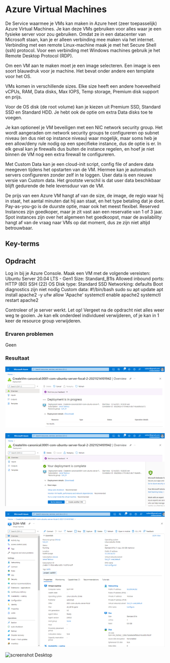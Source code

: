 # Azure Virtual Machines

De Service waarmee je VMs kan maken in Azure heet (zeer toepasselijk) Azure Virtual Machines. Je kan deze VMs gebruiken voor alles waar je een fysieke server voor zou gebruiken. Omdat ze in een datacenter van Microsoft staan, kan je er alleen verbinding mee maken via het internet. Verbinding met een remote Linux-machine maak je met het Secure Shell (ssh) protocol. Voor een verbinding met Windows machines gebruik je het Remote Desktop Protocol (RDP).

Om een VM aan te maken moet je een image selecteren. Een image is een soort blauwdruk voor je machine. Het bevat onder andere een template voor het OS.

VMs komen in verschillende sizes. Elke size heeft een andere hoeveelheid vCPUs, RAM, Data disks, Max IOPS, Temp storage, Premium disk support en prijs.

Voor de OS disk (de root volume) kan je kiezen uit Premium SSD, Standard SSD en Standard HDD. Je hebt ook de optie om extra Data disks toe te voegen.

Je kan optioneel je VM beveiligen met een NIC network security group. Het wordt aangeraden om network security groups te configureren op subnet niveau (en dus niet op instance niveau) waar mogelijk, maar soms heb je een allow/deny rule nodig op een specifieke instance, dus de optie is er. In elk geval kan je firewalls dus buiten de instance regelen, en hoef je niet binnen de VM nog een extra firewall te configureren.

Met Custom Data kan je een cloud-init script, config file of andere data meegeven tijdens het opstarten van de VM. Hiermee kan je automatisch servers configureren zonder zelf in te loggen.
User data is een nieuwe versie van Custom data. Het grootste verschil is dat user data beschikbaar blijft gedurende de hele levensduur van de VM.


De prijs van een Azure VM hangt af van de size, de image, de regio waar hij in staat, het aantal minuten dat hij aan staat, en het type betaling dat je doet.
Pay-as-you-go is de duurste optie, maar ook het meest flexibel.
Reserved Instances zijn goedkoper, maar je zit vast aan een reservatie van 1 of 3 jaar.
Spot instances zijn over het algemeen het goedkoopst, maar de availability hangt af van de vraag naar VMs op dat moment, dus ze zijn niet altijd betrouwbaar.

## Key-terms

## Opdracht

Log in bij je Azure Console.
Maak een VM met de volgende vereisten:
    Ubuntu Server 20.04 LTS - Gen1
    Size: Standard_B1ls
    Allowed inbound ports:
    HTTP (80)
    SSH (22)
    OS Disk type: Standard SSD
    Networking: defaults
    Boot diagnostics zijn niet nodig
    Custom data: 
        #!/bin/bash
        sudo su
        apt update
        apt install apache2 -y
        ufw allow 'Apache'
        systemctl enable apache2
        systemctl restart apache2

Controleer of je server werkt.
Let op! Vergeet na de opdracht niet alles weer weg te gooien. Je kan elk onderdeel individueel verwijderen, of je kan in 1 keer de resource group verwijderen.

### Ervaren problemen

Geen

### Resultaat

![screenshot Desktop](../00_includes/AZ/AZ-06_01.png)

![screenshot Desktop](../00_includes/AZ/AZ-06_02.png)

![screenshot Desktop](../00_includes/AZ/AZ-06_03.png)

![screenshot Desktop](../00_includes/AZ/AZ-06_04.png)